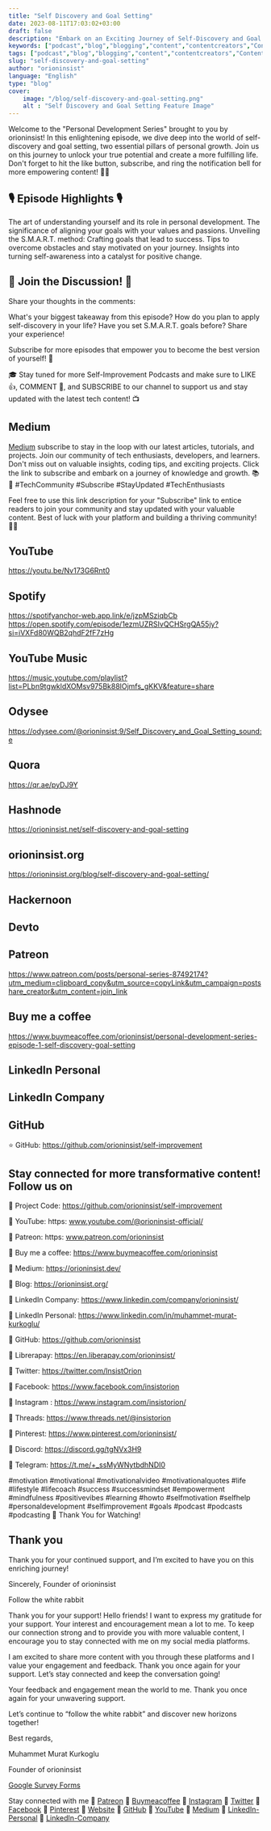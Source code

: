 ```yaml
---
title: "Self Discovery and Goal Setting"
date: 2023-08-11T17:03:02+03:00
draft: false
description: "Embark on an Exciting Journey of Self-Discovery and Goal Setting! 🚀✨ Uncover your potential, define your aspirations, and set the course for a fulfilling future. Join us in Episode 1 of the Personal Development Series as we delve into the realms of growth and achievement. Let's ignite the spark of progress together! 🔥🌱"
keywords: ["podcast","blog","blogging","content","contentcreators","Contentcreater","contentmarketing", "YouTuber","podcast", "podcasting","podcaster","instagram","motivation","motivationquotes","personaldevelopment","life","howto","podcastshow","spotify", "youtube","odysee","quora","hashnode","devto","patreon","buymeacoffee","linkedin","twitch","hackernoon","youtube-music"]
tags: ["podcast","blog","blogging","content","contentcreators","Contentcreater","contentmarketing", "YouTuber","podcast", "podcasting","podcaster","instagram","motivation","motivationquotes","personaldevelopment","life","howto","podcastshow","spotify", "youtube","odysee","quora","hashnode","devto","patreon","buymeacoffee","linkedin","twitch","hackernoon","youtube-music"]
slug: "self-discovery-and-goal-setting"
author: "orioninsist"
language: "English"
type: "blog"
cover:
    image: "/blog/self-discovery-and-goal-setting.png"
    alt : "Self Discovery and Goal Setting Feature Image"
---
```


Welcome to the "Personal Development Series" brought to you by orioninsist! In this enlightening episode, we dive deep into the world of self-discovery and goal setting, two essential pillars of personal growth. Join us on this journey to unlock your true potential and create a more fulfilling life. Don't forget to hit the like button, subscribe, and ring the notification bell for more empowering content! 🔔✨

## 🎙️ Episode Highlights 🎙️
The art of understanding yourself and its role in personal development.
The significance of aligning your goals with your values and passions.
Unveiling the S.M.A.R.T. method: Crafting goals that lead to success.
Tips to overcome obstacles and stay motivated on your journey.
Insights into turning self-awareness into a catalyst for positive change.

## 🚀 Join the Discussion! 🚀
Share your thoughts in the comments:

What's your biggest takeaway from this episode?
How do you plan to apply self-discovery in your life?
Have you set S.M.A.R.T. goals before? Share your experience!

 Subscribe for more episodes that empower you to become the best version of yourself! 🔔

🎓 Stay tuned for more Self-Improvement Podcasts and make sure to LIKE 👍, COMMENT 💬, and SUBSCRIBE to our channel to support us and stay updated with the latest tech content! 📺

## Medium
[Medium](https://orioninsist.dev/subscribe) subscribe to stay in the loop with our latest articles, tutorials, and projects. Join our community of tech enthusiasts, developers, and learners. Don't miss out on valuable insights, coding tips, and exciting projects. Click the link to subscribe and embark on a journey of knowledge and growth. 📚🚀 #TechCommunity #Subscribe #StayUpdated #TechEnthusiasts

Feel free to use this link description for your "Subscribe" link to entice readers to join your community and stay updated with your valuable content. Best of luck with your platform and building a thriving community! 📝✨

## YouTube
https://youtu.be/Nv173G6Rnt0
## Spotify
https://spotifyanchor-web.app.link/e/jzpMSziqbCb
https://open.spotify.com/episode/1ezmUZRSIvQCHSrgQA55jy?si=iVXFd80WQB2qhdF2fF7zHg
## YouTube Music
https://music.youtube.com/playlist?list=PLbn9tgwkldXOMsv975Bk88lOjmfs_gKKV&feature=share
## Odysee 
https://odysee.com/@orioninsist:9/Self_Discovery_and_Goal_Setting_sound:e
## Quora
https://qr.ae/pyDJ9Y
## Hashnode
https://orioninsist.net/self-discovery-and-goal-setting
## orioninsist.org
https://orioninsist.org/blog/self-discovery-and-goal-setting/
## Hackernoon

## Devto

## Patreon
https://www.patreon.com/posts/personal-series-87492174?utm_medium=clipboard_copy&utm_source=copyLink&utm_campaign=postshare_creator&utm_content=join_link
## Buy me a coffee
https://www.buymeacoffee.com/orioninsist/personal-development-series-episode-1-self-discovery-goal-setting
## LinkedIn Personal

## LinkedIn Company

## GitHub
⭐ GitHub: https://github.com/orioninsist/self-improvement

## Stay connected for more transformative content! Follow us on

🚀 Project Code: https://github.com/orioninsist/self-improvement 

🚀 YouTube: https: www.youtube.com/@orioninsist-official/

🚀 Patreon: https: www.patreon.com/orioninsist

🚀 Buy me a coffee: https://www.buymeacoffee.com/orioninsist

🚀 Medium: https://orioninsist.dev/

🚀 Blog: https://orioninsist.org/

🚀 LinkedIn Company: https://www.linkedin.com/company/orioninsist/

🚀 LinkedIn Personal: https://www.linkedin.com/in/muhammet-murat-kurkoglu/

🚀 GitHub: https://github.com/orioninsist

🚀 Librerapay: https://en.liberapay.com/orioninsist/

🚀 Twitter: https://twitter.com/InsistOrion

🚀 Facebook: https://www.facebook.com/insistorion

🚀 Instagram : https://www.instagram.com/insistorion/

🚀 Threads: https://www.threads.net/@insistorion

🚀 Pinterest: https://www.pinterest.com/orioninsist/

🚀 Discord: https://discord.gg/tgNVx3H9

🚀 Telegram: https://t.me/+_ssMyWNytbdhNDI0

#motivation #motivational #motivationalvideo #motivationalquotes #life #lifestyle #lifecoach #success #successmindset #empowerment #mindfulness  #positivevibes #learning #howto #selfmotivation #selfhelp #personaldevelopment #selfimprovement #goals #podcast #podcasts #podcasting 
🙏 Thank You for Watching!

## Thank you

Thank you for your continued support, and I’m excited to have you on this enriching journey!

Sincerely, Founder of orioninsist

Follow the white rabbit

Thank you for your support! Hello friends! I want to express my gratitude for your support. Your interest and encouragement mean a lot to me. To keep our connection strong and to provide you with more valuable content, I encourage you to stay connected with me on my social media platforms.

I am excited to share more content with you through these platforms and I value your engagement and feedback. Thank you once again for your support. Let’s stay connected and keep the conversation going!

Your feedback and engagement mean the world to me. Thank you once again for your unwavering support.

Let’s continue to “follow the white rabbit” and discover new horizons together!

Best regards,

Muhammet Murat Kurkoglu

Founder of orioninsist

[Google Survey Forms](https://forms.gle/xyziUcLkMdtkiu3E7)

Stay connected with me 🔗 [Patreon](https://www.patreon.com/orioninsist) 🔗 [Buymeacoffee](https://www.buymeacoffee.com/orioninsist) 🔗 [Instagram](https://www.instagram.com/insistorion/) 🔗 [Twitter](https://twitter.com/InsistOrion) 🔗 [Facebook](https://www.facebook.com/insistorion) 🔗 [Pinterest](https://www.pinterest.com/orioninsist/) 🔗 [Website](https://orioninsist.org/) 🔗 [GitHub](https://github.com/orioninsist) 🔗 [YouTube](https://www.youtube.com/@orioninsist-official/) 🔗 [Medium](https://orioninsist.dev/) 🔗 [LinkedIn-Personal](https://www.linkedin.com/in/muhammet-murat-kurkoglu/) 🔗 [LinkedIn-Company](https://www.linkedin.com/company/orioninsist/) 



